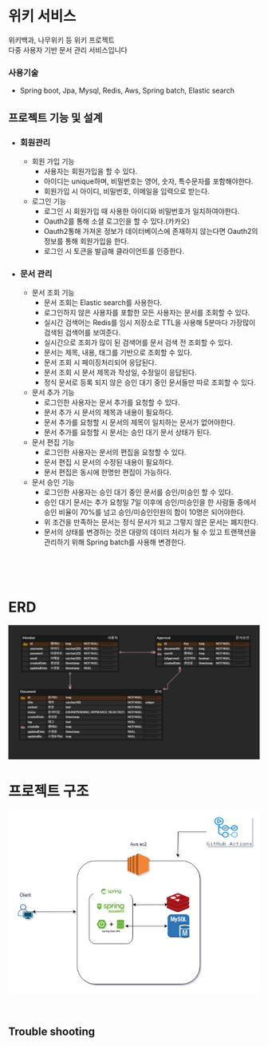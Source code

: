 # 위키 서비스

위키백과, 나무위키 등 위키 프로젝트 <br/>
다중 사용자 기반 문서 관리 서비스입니다

### 사용기술 
* Spring boot, Jpa, Mysql, Redis, Aws, Spring batch, Elastic search

## 프로젝트 기능 및 설계
* ### 회원관리
  * 회원 가입 기능
    * 사용자는 회원가입을 할 수 있다.
    * 아이디는 unique하며, 비밀번호는 영어, 숫자, 특수문자를 포함해야한다.
    * 회원가입 시 아이디, 비밀번호, 이메일을 입력으로 받는다.
  * 로그인 기능
    * 로그인 시 회원가입 때 사용한 아이디와 비밀번호가 일치하여야한다.
    * Oauth2를 통해 소셜 로그인을 할 수 있다.(카카오)
    * Oauth2통해 가져온 정보가 데이터베이스에 존재하지 않는다면 Oauth2의 정보를 통해 회원가입을 한다.
    * 로그인 시 토큰을 발급해 클라이언트를 인증한다. 
    
* ### 문서 관리
  * 문서 조회 기능
    * 문서 조회는 Elastic search를 사용한다. 
    * 로그인하지 않은 사용자를 포함한 모든 사용자는 문서를 조회할 수 있다.
    * 실시간 검색어는 Redis를 임시 저장소로 TTL을 사용해 5분마다 가장많이 검색된 검색어를 보여준다.
    * 실시간으로 조회가 많이 된 검색어를 문서 검색 전 조회할 수 있다.
    * 문서는 제목, 내용, 태그를 기반으로 조회할 수 있다.
    * 문서 조회 시 페이징처리되어 응답된다.
    * 문서 조회 시 문서 제목과 작성일, 수정일이 응답된다.
    * 정식 문서로 등록 되지 않은 승인 대기 중인 문서들만 따로 조회할 수 있다.
  * 문서 추가 기능
    * 로그인한 사용자는 문서 추가를 요청할 수 있다.
    * 문서 추가 시 문서의 제목과 내용이 필요하다. 
    * 문서 추가를 요청할 시 문서의 제목이 일치하는 문서가 없어야한다. 
    * 문서 추가를 요청할 시 문서는 승인 대기 문서 상태가 된다.
  * 문서 편집 기능 
    * 로그인한 사용자는 문서의 편집을 요청할 수 있다.
    * 문서 편집 시 문서의 수정된 내용이 필요하다.
    * 문서 편집은 동시에 한명만 편집이 가능하다.
  * 문서 승인 기능 
    * 로그인한 사용자는 승인 대기 중인 문서를 승인/미승인 할 수 있다.
    * 승인 대기 문서는 추가 요청일 7일 이후에 승인/미승인을 한 사람들 중에서 승인 비율이 70%를 넘고 승인/미승인인원의 합이 10명은 되어야한다.
    * 위 조건을 만족하는 문서는 정식 문서가 되고 그렇지 않은 문서는 폐지한다.
    * 문서의 상태를 변경하는 것은 대량의 데이터 처리가 될 수 있고 트랜잭션을 관리하기 위해 Spring batch를 사용해 변경한다.

<br/><br/><br/>
# ERD
![img_3.png](img_3.png)

# 프로젝트 구조
![img_1.png](img_1.png)

<br/>

## Trouble shooting